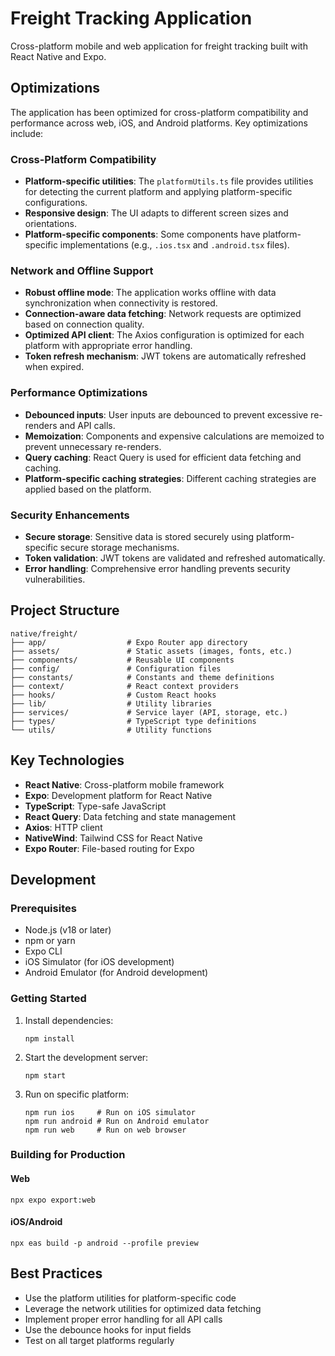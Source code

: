 # Freight Tracking Application

Cross-platform mobile and web application for freight tracking built with React Native and Expo.

## Optimizations

The application has been optimized for cross-platform compatibility and performance across web, iOS, and Android platforms. Key optimizations include:

### Cross-Platform Compatibility

- **Platform-specific utilities**: The `platformUtils.ts` file provides utilities for detecting the current platform and applying platform-specific configurations.
- **Responsive design**: The UI adapts to different screen sizes and orientations.
- **Platform-specific components**: Some components have platform-specific implementations (e.g., `.ios.tsx` and `.android.tsx` files).

### Network and Offline Support

- **Robust offline mode**: The application works offline with data synchronization when connectivity is restored.
- **Connection-aware data fetching**: Network requests are optimized based on connection quality.
- **Optimized API client**: The Axios configuration is optimized for each platform with appropriate error handling.
- **Token refresh mechanism**: JWT tokens are automatically refreshed when expired.

### Performance Optimizations

- **Debounced inputs**: User inputs are debounced to prevent excessive re-renders and API calls.
- **Memoization**: Components and expensive calculations are memoized to prevent unnecessary re-renders.
- **Query caching**: React Query is used for efficient data fetching and caching.
- **Platform-specific caching strategies**: Different caching strategies are applied based on the platform.

### Security Enhancements

- **Secure storage**: Sensitive data is stored securely using platform-specific secure storage mechanisms.
- **Token validation**: JWT tokens are validated and refreshed automatically.
- **Error handling**: Comprehensive error handling prevents security vulnerabilities.

## Project Structure

```
native/freight/
├── app/                  # Expo Router app directory
├── assets/               # Static assets (images, fonts, etc.)
├── components/           # Reusable UI components
├── config/               # Configuration files
├── constants/            # Constants and theme definitions
├── context/              # React context providers
├── hooks/                # Custom React hooks
├── lib/                  # Utility libraries
├── services/             # Service layer (API, storage, etc.)
├── types/                # TypeScript type definitions
└── utils/                # Utility functions
```

## Key Technologies

- **React Native**: Cross-platform mobile framework
- **Expo**: Development platform for React Native
- **TypeScript**: Type-safe JavaScript
- **React Query**: Data fetching and state management
- **Axios**: HTTP client
- **NativeWind**: Tailwind CSS for React Native
- **Expo Router**: File-based routing for Expo

## Development

### Prerequisites

- Node.js (v18 or later)
- npm or yarn
- Expo CLI
- iOS Simulator (for iOS development)
- Android Emulator (for Android development)

### Getting Started

1. Install dependencies:
   ```
   npm install
   ```

2. Start the development server:
   ```
   npm start
   ```

3. Run on specific platform:
   ```
   npm run ios     # Run on iOS simulator
   npm run android # Run on Android emulator
   npm run web     # Run on web browser
   ```

### Building for Production

#### Web
```
npx expo export:web
```

#### iOS/Android
```
npx eas build -p android --profile preview 
```

## Best Practices

- Use the platform utilities for platform-specific code
- Leverage the network utilities for optimized data fetching
- Implement proper error handling for all API calls
- Use the debounce hooks for input fields
- Test on all target platforms regularly
